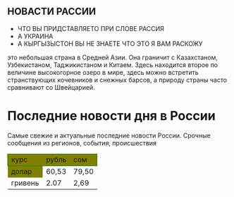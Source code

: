 <html>
    <body background-color: lightblue;
        <main>
            <div class="home_robot">
                <h2>НОВАСТИ РАССИИ</h2>
                <ul>
                    <li>ЧТО ВЫ ПРИДСТАВЛЯЕТО ПРИ СЛОВЕ РАССИЯ</li>
                    <li>А УКРАИНА</li>
                    <li>А КЫРГЫЗЫСТОН ВЫ НЕ ЗНАЕТЕ ЧТО ЭТО Я ВАМ РАСКОЖУ</li>
                </ul>
                <p>это небольшая страна в Средней Азии. Она граничит с Казахстаном, Узбекистаном, Таджикистаном и Китаем. Здесь находится второе по величине высокогорное озеро в мире, здесь можно встретить странствующих кочевников и снежных барсов, а природу страны часто сравнивают со Швейцарией.</p>
    <h1>Последние новости дня в России</h1>
<p>Самые свежие и актуальные последние новости России. Срочные сообщения из регионов, события, происшествия</p>

<table style="border:1px SteelBlue;border-collapse:collapse;">
        <tr style="border:1px solid green;background-color:Olive;">
            <td>курс</td>
            <td>рубль</td>
            <td>сом</tdЮ
        </tr>
        <tr style="border:1px SteelBlue">
            <td style="background-color:Olive;">долар</td>
            <td>60,53</td>
            <td>79,50</td>
        </tr> 
        <tr style="border:1px SteelBlue>
            <td>евро</td>
            <td>62,82</td>
            <td>81,84</td>
        </tr>
        <tr style="border:1px SteelBlue">
            <td>гривень</td>
            <td>2.07</td>
            <td>2,69</td>
        </tr>
    </table>
<a " https://maike1230.github.io/Russiannews/">
